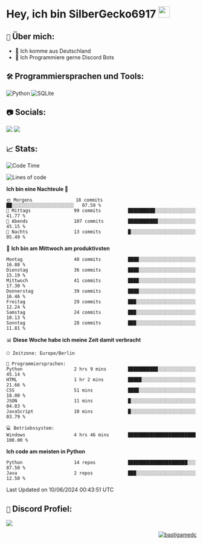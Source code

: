 # Hey, ich bin SilberGecko6917 <img src="https://raw.githubusercontent.com/MartinHeinz/MartinHeinz/master/wave.gif" width="30px">

## `📌` Über mich:
- 📍 Ich komme aus Deutschland
- 📝 Ich Programmiere gerne Discord Bots

## `🛠️` Programmiersprachen und Tools:
![Python](https://img.shields.io/badge/python-3670A0?style=for-the-badge&logo=python&logoColor=ffdd54)
![SQLite](https://img.shields.io/badge/sqlite-%2307405e.svg?style=for-the-badge&logo=sqlite&logoColor=white)


## `📷` Socials:  
[![](https://img.shields.io/youtube/channel/subscribers/UCf83BJ6BdAFoU1zViGFuWlg?style=for-the-badge&logo=youtube&label=YouTube&color=red)](https://youtube.com/@gecko_tv) [![](https://img.shields.io/twitch/status/silbergecko_tv?style=for-the-badge&logo=twitch&logoColor=white&color=purple)](https://twitch.tv/silbergecko_tv)


## `📈` Stats:
<!--START_SECTION:waka-->
![Code Time](http://img.shields.io/badge/Code%20Time-20%20hrs%203%20mins-blue)

![Lines of code](https://img.shields.io/badge/Seit%20Hallo%20Welt%20habe%20ich%20geschrieben-25.2%20thousand%20Codezeilen-blue)

**Ich bin eine Nachteule 🦉** 

```text
🌞 Morgens                18 commits          ██░░░░░░░░░░░░░░░░░░░░░░░   07.59 % 
🌆 Mittags                99 commits          ██████████░░░░░░░░░░░░░░░   41.77 % 
🌃 Abends                 107 commits         ███████████░░░░░░░░░░░░░░   45.15 % 
🌙 Nachts                 13 commits          █░░░░░░░░░░░░░░░░░░░░░░░░   05.49 % 
```
📅 **Ich bin am Mittwoch am produktivsten** 

```text
Montag                   40 commits          ████░░░░░░░░░░░░░░░░░░░░░   16.88 % 
Dienstag                 36 commits          ████░░░░░░░░░░░░░░░░░░░░░   15.19 % 
Mittwoch                 41 commits          ████░░░░░░░░░░░░░░░░░░░░░   17.30 % 
Donnerstag               39 commits          ████░░░░░░░░░░░░░░░░░░░░░   16.46 % 
Freitag                  29 commits          ███░░░░░░░░░░░░░░░░░░░░░░   12.24 % 
Samstag                  24 commits          ███░░░░░░░░░░░░░░░░░░░░░░   10.13 % 
Sonntag                  28 commits          ███░░░░░░░░░░░░░░░░░░░░░░   11.81 % 
```


📊 **Diese Woche habe ich meine Zeit damit verbracht** 

```text
🕑︎ Zeitzone: Europe/Berlin

💬 Programmiersprachen: 
Python                   2 hrs 9 mins        ███████████░░░░░░░░░░░░░░   45.14 % 
HTML                     1 hr 2 mins         █████░░░░░░░░░░░░░░░░░░░░   21.66 % 
CSS                      51 mins             ████░░░░░░░░░░░░░░░░░░░░░   18.00 % 
JSON                     11 mins             █░░░░░░░░░░░░░░░░░░░░░░░░   04.03 % 
JavaScript               10 mins             █░░░░░░░░░░░░░░░░░░░░░░░░   03.79 % 

💻 Betriebssystem: 
Windows                  4 hrs 46 mins       █████████████████████████   100.00 % 
```

**Ich code am meisten in Python** 

```text
Python                   14 repos            ██████████████████████░░░   87.50 % 
Java                     2 repos             ███░░░░░░░░░░░░░░░░░░░░░░   12.50 % 
```




 Last Updated on 10/06/2024 00:43:51 UTC
<!--END_SECTION:waka-->

## `🔎` Discord Profiel:
<a href="https://discord.com/users/753974250968186901"><img src="https://lanyard.cnrad.dev/api/753974250968186901"><p/>

<p align="right">
  <img align="center" src="https://komarev.com/ghpvc/?username=SilberGecko6917&label=Profile%20views&color=0e75b6&style=flat" alt="bastigamedc"/>
</p>
